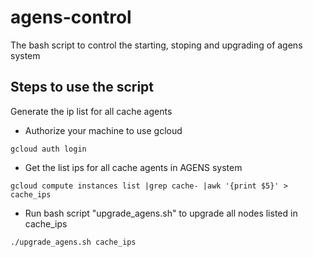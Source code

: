 # agens-control
The bash script to control the starting, stoping and upgrading of agens system

## Steps to use the script
Generate the ip list for all cache agents
* Authorize your machine to use gcloud
```
gcloud auth login
```
* Get the list ips for all cache agents in AGENS system
```
gcloud compute instances list |grep cache- |awk '{print $5}' > cache_ips
```
* Run bash script "upgrade_agens.sh" to upgrade all nodes listed in cache_ips
```
./upgrade_agens.sh cache_ips
```

